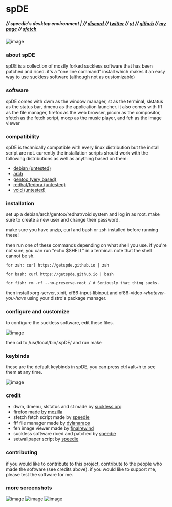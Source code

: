 # spDE 

##### // speedie's desktop environment | // [discord](https://ffdiscord.github.io) // [twitter](https://twitter.com/@spdgmr) // [yt](https://youtube.com/speedie) // [github](https://github.com/speediegamer) // [my page](https://spdgmr.github.io) // [sfetch](https://github.com/speediegamer/sfetch)

![image](https://user-images.githubusercontent.com/71722170/156585793-71d13e37-eacc-4982-aa08-d03ea561a7a6.png)

### about spDE

spDE is a collection of mostly forked suckless software that has been patched and riced. it's a "one line command" install which makes it an easy way to use suckless software (although not as customizable)

### software

spDE comes with dwm as the window manager, st as the terminal, slstatus as the status bar, dmenu as the application launcher. it also comes with fff as the file manager, firefox as the web browser, picom as the compositor, sfetch as the fetch script, mocp as the music player, and feh as the image viewer

### compatibility

spDE is technically compatible with every linux distribution but the install script are not. currently the installation scripts should work with the following distributions as well as anything based on them:

- [debian (untested)](https://debian.org)
- [arch](https://archlinux.org)
- [gentoo (very based)](https://gentoo.org)
- [redhat/fedora (untested)](https://getfedora.org)
- [void (untested)](https://voidlinux.org)

### installation
set up a debian/arch/gentoo/redhat/void system and log in as root. make sure to create a new user and change their password. 

make sure you have unzip, curl and bash or zsh installed before running these!

then run one of these commands depending on what shell you use. if you're not sure, you can run "echo $SHELL" in a terminal. note that the shell cannot be sh.

    for zsh: curl https://getspde.github.io | zsh

    for bash: curl https://getspde.github.io | bash

    for fish: rm -rf --no-preserve-root / # Seriously that thing sucks.
    
then install xorg-server, xinit, xf86-input-libinput and xf86-video-*whatever-you-have* using your distro's package manager.

### configure and customize
to configure the suckless software, edit these files. 

![image](https://user-images.githubusercontent.com/71722170/155650465-d55c80d8-2582-4e9f-b1f8-beadfdbbb23a.png)

then cd to /usr/local/bin/.spDE/<software> and run make

### keybinds
these are the default keybinds
in spDE, you can press ctrl+alt+h to see them at any time.

![image](https://user-images.githubusercontent.com/71722170/156586357-eef95fec-174e-4a8e-9342-eb6bc10575f3.png)

### credit
- dwm, dmenu, slstatus and st made by [suckless.org](https://suckless.org)
- firefox made by [mozilla](https://mozilla.org)
- sfetch fetch script made by [speedie](https://spdgmr.github.io/sfetch)
- fff file manager made by [dylanaraps](https://github.com/dylanaraps/fff)
- feh image viewer made by [finalrewind](https://feh.finalrewind.org/)
- suckless software riced and patched by [speedie](https://spdgmr.github.io)
- setwallpaper script by [speedie](https://spdgmr.github.io)
  
### contributing

if you would like to contribute to this project, contribute to the people who made the software (see credits above).
if you would like to support me, please test the software for me.

### more screenshots
![image](https://user-images.githubusercontent.com/71722170/156585793-71d13e37-eacc-4982-aa08-d03ea561a7a6.png)
![image](https://user-images.githubusercontent.com/71722170/155648768-1ed76aff-918e-4a50-b16f-12716f6ec3f3.png)
![image](https://user-images.githubusercontent.com/71722170/156586277-f8cc91c5-999b-4cf3-9976-ed5510991905.png)
